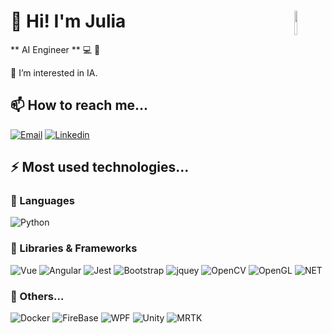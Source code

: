 # <img src="./images/sticker.png" width=10% align=right /> 👋 Hi! I'm Julia

**  AI Engineer ** 💻 🧠

👀 I’m interested in IA. 

## 📫 How to reach me...

[![Email](https://img.shields.io/badge/Mail-D14836?style=for-the-badge&logo=gmail&logoColor=white)](mailto:juliaalors@gmail.com)
[![Linkedin](https://img.shields.io/badge/Linkedin-1DA1F2?style=for-the-badge&logo=linkedin&logoColor=white)](https://www.linkedin.com/in/julia-alvarez-alors/)

## ⚡ Most used technologies...

### 🚀 Languages
![Python](https://img.shields.io/badge/Python-FFD43B?style=for-the-badge&logo=python&logoColor=306998)

### 🧩 Libraries & Frameworks 

![Vue](https://img.shields.io/badge/Vue.js-35495E?style=for-the-badge&logo=vuedotjs&logoColor=4FC08D)
![Angular](https://img.shields.io/badge/Angular-DD0031?style=for-the-badge&logo=angular&logoColor=white)
![Jest](https://img.shields.io/badge/Jest-C21325?style=for-the-badge&logo=jest&logoColor=white)
![Bootstrap](https://img.shields.io/badge/Bootstrap-563D7C?style=for-the-badge&logo=bootstrap&logoColor=white)
![jquey](https://img.shields.io/badge/jQuery-0769AD?style=for-the-badge&logo=jquery&logoColor=white)
![OpenCV](https://img.shields.io/badge/OpenCV-27338e?style=for-the-badge&logo=OpenCV&logoColor=white)
![OpenGL](https://img.shields.io/badge/OpenGL-FFFFFF?style=for-the-badge&logo=opengl)
![NET](https://img.shields.io/badge/.NET-512BD4?style=for-the-badge&logo=dotnet&logoColor=white)

### 📘 Others...

![Docker](https://img.shields.io/badge/Docker-2CA5E0?style=for-the-badge&logo=docker&logoColor=white)
![FireBase](https://img.shields.io/badge/firebase-ffca28?style=for-the-badge&logo=firebase&logoColor=black)
![WPF](https://img.shields.io/badge/WPF-512BD4?style=for-the-badge&color=%232E5E82)
![Unity](https://img.shields.io/badge/Unity-black?style=for-the-badge&logo=unity)
![MRTK](https://img.shields.io/badge/MRTK-512BD4?style=for-the-badge&color=%231C1E20)





<!---
Juls-Synapmind/Juls-Synapmind is a ✨ special ✨ repository because its `README.md` (this file) appears on your GitHub profile.
You can click the Preview link to take a look at your changes.
--->

